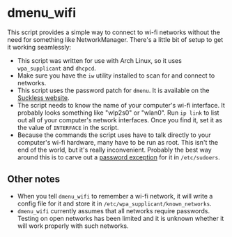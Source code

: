 dmenu_wifi
==========

This script provides a simple way to connect to wi-fi networks without the need for something like NetworkManager. There's a little bit of setup to get it working seamlessly:
 - This script was written for use with Arch Linux, so it uses `wpa_supplicant` and `dhcpcd`.
 - Make sure you have the `iw` utility installed to scan for and connect to networks.
 - This script uses the password patch for `dmenu`. It is available on the [Suckless website](https://tools.suckless.org/dmenu/patches/password/).
 - The script needs to know the name of your computer's wi-fi interface. It probably looks something like "wlp2s0" or "wlan0". Run `ip link` to list out all of your computer's network interfaces. Once you find it, set it as the value of `INTERFACE` in the script.
 - Because the commands the script uses have to talk directly to your computer's wi-fi hardware, many have to be run as root. This isn't the end of the world, but it's really inconvenient. Probably the best way around this is to carve out a [password exception](https://askubuntu.com/a/159009) for it in `/etc/sudoers`.

Other notes
-----------

 - When you tell `dmenu_wifi` to remember a wi-fi network, it will write a config file for it and store it in `/etc/wpa_supplicant/known_networks`.
 - `dmenu_wifi` currently assumes that all networks require passwords. Testing on open networks has been limited and it is unknown whether it will work properly with such networks.
